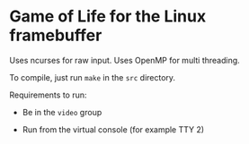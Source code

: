 # Game of Life for the Linux framebuffer

Uses ncurses for raw input.
Uses OpenMP for multi threading.

To compile, just run `make` in the `src` directory.

Requirements to run:

* Be in the `video` group

* Run from the virtual console (for example TTY 2)
